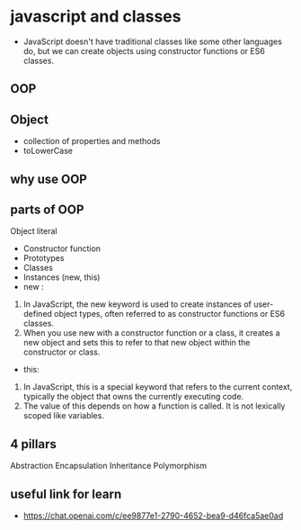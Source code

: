 # javascript and classes
- JavaScript doesn't have traditional classes like some other languages do, but we can create objects using constructor functions or ES6 classes.
## OOP


## Object
- collection of properties and methods
- toLowerCase

## why use OOP

## parts of OOP
Object literal 

- Constructor function
- Prototypes
- Classes
- Instances (new, this)
- new :
1. In JavaScript, the new keyword is used to create instances of user-defined object types, often referred to as constructor functions or ES6 classes.
2. When you use new with a constructor function or a class, it creates a new object and sets this to refer to that new object within the constructor or class.
- this:
1. In JavaScript, this is a special keyword that refers to the current context, typically the object that owns the currently executing code.
2. The value of this depends on how a function is called. It is not lexically scoped like variables.

## 4 pillars
Abstraction
Encapsulation
Inheritance
Polymorphism

## useful link for learn
- https://chat.openai.com/c/ee9877e1-2790-4652-bea9-d46fca5ae0ad
